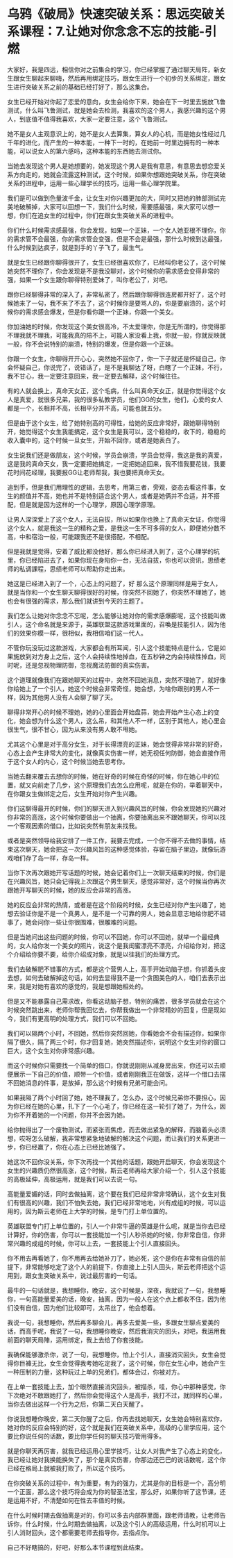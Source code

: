 # 乌鸦《破局》快速突破关系：思远突破关系课程：7.让她对你念念不忘的技能-引燃

大家好，我是四远，相信你对之前集合的学习，你已经掌握了通过聊天局阵，新女生跟女生聊起来聊嗨，然后再用绑定技巧，跟女生进行一个初步的关系绑定，跟女生进行突破关系之前的基础已经打好了，那么这集合。

女生已经开始对你起了恋爱的意向，女生会给你下来，她会在下一时里去施放飞鲁测试，什么叫飞鲁测试，就是她会去检测，我喜欢的这个男人，我感兴趣的这个男人，到底值不值得我喜欢，大家一定要注意，这个飞鲁测试。

她不是女人主观意识上的，她不是女人去算集，算女人的心机，而是她女性经过几千年的进化，而产生的一种本能，一种下一时的，在她前一时里边拥有的一种本能，可以说女人的第六感吗，这种本能的东西她去测试你。

当她去发现这个男人是她想要的，她发现这个男人是我有意思，有意思去想恋爱关系方向走的，她就会流露这种测试，这个时候，如果你想跟她突破关系，你在突破关系的进程中，运用一些心理学长的技巧，运用一些心理学院里。

我们是可以做到色量波千金，让女生对你兴趣更加的大，同时又把她的肺部测试完美地破解掉，大家可以回想一下，我们什么时候，需要感最强，来大家可以想一想，你们在追女生的过程中，你们在跟女生突破关系的进程中。

你们什么时候需求感最强，你会发现，如果一个正妹，一个女人她亚根不理你，你的需求管不会最强，你的需求管会变强，但是不会是最强，那什么时候到达最强，什么时候到达疯子，就是到手的丫子飞了，最生气。

就是女生已经跟你聊得很开了，女生已经很喜欢你了，已经叫你老公了，这个时候她突然不理你了，你会发现是不是我没聊对，这个时候你的需求感会变得非常的强，如果一个女生跟你聊得特别爱妹了，叫你老公了，对吧。

跟你已经聊得非常的深入了，非常私密了，然后跟你聊得很连房都开好了，这个时候她来了一句，我不来了不去了，这个时候你是要骂人的，你是要崩溃的，这个时候你的需求感会爆发，但是你看你跟一个正妹，你跟一个美女。

你加油她的时候，你发现这个美女很高冷，不太爱理你，你是无所谓的，你觉得那不理我就不理我，可能我真的陪不上，可能人家没看上我，你就一般，你就反映就一般，你不会说特别的崩溃，特别的爆发，但是你跟一个正妹。

你跟一个女生，你聊得开开心心，突然她不回你了，你一下子就还是怀疑自己，你会怀疑自己，你说完了，说错话了，是不是我聊达了呀，白瞎了一个正妹，不行，我不甘心，我一定要注意回来，我一定要去解释，这个时候往往。

有的人就会换上，真命天女正，这个毛病，什么叫真命天女正，就是你觉得这个女人是真爱，就很多兄弟，我的很多私教学员，他们GG的女生，他们，心爱的女人都是一个，长相并不高，长相平分并不高，可能也就五分。

但是由于这个女生，给了她特别高的可得性，给她的反应非常好，跟她聊得特别开，她觉得这个女生我能搞定，这个女生是我可以，这个稳稳的，收下的，稳稳的收入囊中的，这个时候一旦女生，开始不回你，或者是她表白了。

女生说我们还是做朋友，这个时候，学员会崩溃，学员会觉得，我这是我的真爱，这是我的真命天女，我一定要把她搞定，一定把她追回来，我不惜我要花钱，我要花时间花经理，我要报GG让老师帮我，我也要把真命天女。

追到手，但是我们用理性的逻辑，去思考，用第三者，旁观，姿态去看这件事，女生的颜值并不高，她也并不是特别适合这个男人，或者是她俩并不合适，并不搭配，但是就是因为这样的一个心理学，原因心理学原理。

让男人深深爱上了这个女人，无法自拔，所以如果你也换上了真命天女证，你觉得这个女人，就是我这一生的精称之爱，是我这一生不可多得的女人，即便她分数不高，中和宿治一般，可能跟我还不是很搭配，不相配。

但是我就是觉得，安着了威比都没他好，那么你已经进入到了，这个心理学的坑里，你已经陷进去了，如果你现在身陷你一台，无法自拔，你也可以资讯，思绩老师的私调課程，思绩老师可以帮助你走出来。

她这是已经进入到了一个，心态上的问题了，好 那么这个原理同样是用于女人，就是当你和一个女生聊天聊得很好的时候，你突然不回她了，你突然不理她了，她也会有很强的需求，那么我们就讲到今天的主题了。

我们怎么让她对你念念不忘呢，怎么能够让她对你的需求感爆膨呢，这个技能叫做引人，这个命名就是来源于，英雄联盟这款游戏里面的，召喚是技能引人，因为他们的效果你模一样，很相似，我相信咱们这一代人。

不管你玩没玩过这款游戏，大家都会有所耳闻，引人这个技能特点是什么，它是如果施放到对方身上之后，这个人会持续性地掉血，在五秒钟之内会持续性掉血，同时呢，还是忽视物理防御，忽视魔法防御的真实伤害。

这个道理就像我们在跟她聊天的过程中，突然不回她消息，突然不理她了，就好像你给她上了一个引人，她这个时候会非常奇怪，她会想，为啥你跟别的男人不一样，因为其他男人没有人会聊了聊了天。

聊得非常开心的时候不理她，她的心里面会开始盘蒜，她会开始产生心态上的变化，她会想为什么这个男人，这么吊，和其他人不一样，区别于其他人，她心里会很生气，很不甘心，因为从来没有男人敢不甩她。

尤其这个心里是对于高分女生，对于长得漂亮的正妹，她会觉得非常非常的好奇，心态上会产生非常大的变化，就像真实伤害一样，她无视任何防御，她会直接作用于这个女人的内心，这个时候当她去思考你。

当她去翻来覆去去想你的时候，她在好奇的时候在奇怪的时候，你在她心中的位置，就又向前走了几步，这个原理我们去怎么应用呢，就是在你的，举着聊天中，在你跟女生做绑定之后，女生开始对你产生兴趣。

你们这聊得最开的时候，你们的聊天进入到兴趣风旨的时候，你会发现她的兴趣对你非常的高涨，这个时候你要做出一个抽离，你要抽离出来不跟她聊天，你可以找一个客观因素的借口，比如说突然有朋友来找我。

或者是突然领导给我安排了一件工作，我要去完成，一个你不得不去做的事情，结束这次聊天，她会把这一次兴趣风旨的这种感觉体验，存留在脑子里边，就像玩游戏咱们存了岛一样，存岛一样。

当你下次再次跟她开写话题的时候，她会记着你们上一次聊天结束的时候，你们是在兴趣风旨，她只会记得我上次跟这个男生聊天，感觉非常好，这个时候当你再次跟她开写聊天的时候，她的反应会非常的高涨。

她的反应会非常的热情，或者是在这个阶段的时候，女生已经对你产生兴趣了，她想去验证你是不是一个真男人，是不是一个可靠的男人，她会显意志地给你肥不错事了，她会问你一些让你很围难，很雕难的问题。

但是当她问出这些问题的时候，你可以不回她，你可以不回她，就举一个最经典的，女人给你发一个美女的照片，说这个是我闺蜜漂亮不漂亮，介绍给你对，把这个介绍给你要不要，给你介绍成对象，就是以往我们的处理方式。

我们去破解肥不错事的方式，都是这个营男人上，高手开始动脑子想，你抓着头皮去想，如何去破解掉这句话，如何去显得我不是一个贪图美色的人，咱们去表示出来，我是对她有喜欢的感觉的，我是想跟她相处的。

但是又不能暴露自己需求改，你看这动脑子想，特别的痛苦，很多学员就会在这个时候突然跳出来，老师你帮我回忆去，你帮我做出一个非常精妙的回复，但是现如今，我们有更高明的处理方式，我们可以不回她。

我们可以隔两个小时，不回她，然后你突然回她，你看她会不会有描述你，如果你隔了很久，隔了两三个时，你才回复她，她突然描述你，说明这个女生对你的窗口巨大，这个女生对你非常感兴趣。

而这个时候你只需要找一个简单的借口，你就说刚刚从减身房出来，你还可以去顺便展示一下自己的价值，顺带一个价值，或者刚刚我正在做饭，这样一个借口去摆不回她消息的件事，是放掉，那么这个时候有兄弟可能会问。

如果我隔了两个小时回了她，她不理我了，怎么办，这个时候兄弟你不要担心，因为你已经在她的心里，扎下了一个心毛了，你已经在这一轮引了她了，为什么，因为你不开着她的一个问题，你并不会因为她。

给你抛得出了一个废物测试，而紧张而焦虑，而去做出紧急的解释，而脑着头必须想，哎呀怎么破解，我非常想紧急地破解的解决这个问题，而让我们的关系更进一步，你已经赢了，你在心态上已经比她强了。

她这次不回你没关系，你下次再找一个其他的话题，跟她开启聊天，你会发现这个女生的兴趣质仍然很高涨，这个时候，斯云老师再给大家介绍一个，引人这个技能的高极延伸，高极运用，就是我们可以去说一句。

高能量爱媚的话，同时去做抽离，这个要在我们已经非常非常确认，这个女生对我们有很高的兴趣，我们不怕失去她，我们已经非常地地，兴有成组的时候，可以运用的，因为斯云老师在上大学的时候，是专门打上单位置的。

英雄联盟专门打上单位置的，引人一个非常牛逼的英雄是什么呢，就是当你去已经计算好，你的伤害，你可以一套技能加一个引人秒杀她的时候，你非常自信，你非常兴趣的成组的时候，你可以上去，一套技能上个引人直接回头。

你不用去再看她了，你不用再去给她补刀了，她必死，这个是你在非常有自信的前提下，非常能够吃定了这个人的前提下，你直接上上引人回头，斯云老师把这个运用到，跟女生突破关系中，说过最厉害的一句话。

最牛的一句话就是，我想睡你，晚安，这个时候是，深夜，我就说了一句，我想睡你，一句高能量爱美的话，晚安，抽离，因为一般人在这个点上都收不住，因为他们没有自信，因为他们比较即可，太吊丝了，他会想着。

我说一句，我想睡你，然后再多聊会儿，再多去爱美一些，多跟女生聊点爱美的话，而高手呢，我说了一句，我想睡你晚安，然后我消灾的回头，对吧，我运用我前面的聊天局陣，运用绑定，我上去给了你套技能。

我确保能够激杀你，说了一句，我想睡你，怕上个引人，直接消灾回头，女生会觉得你巨褲无比，女生会觉得我考她吃定我了，这个时候，你在女生心中，她会产生一种压制的力量，这种玩过上单的兄弟们，都体会过，你被对方。

在上单一套技能上去，加个眼然直接消灾回头，被描杀，哇，你心中那种感觉，你下次绝对不敢跟她打了，然后你会觉得这个人是高手，我打不过，就同样的心里，当你去做出这样一个行为之后，你第二天白天醒了。

你说我想睡你晚安，第二天你醒了之后，你再去找她聊天，女生她会特别喜欢你，她对你的反应会特别的好，这个就是我们在突破关系中，高级的心里学应用，这个要比你说任何的话数，要比你学任何的聊天技巧管用得多。

就是你聊天再厉害，就我已经运用心里学技巧，让女人对我产生了心态上的变化，我已经让她对我换能换失了，那个是真实伤害，你那边还巴巴的说话数呢，这个你已经在格局上就被我打败了，所以这个技巧。

在你突破关系的过程中，有为重要，有为的强力，尤其是你的目标是一个，高分明一个正面，那么这个技巧将会成为你的智圣法宝，那么好，如果你听了这节课，还是运用不好，不清楚如何在性去丰值的时候。

在什么时候时期去做抽离是对的，你可以多去内部群里面，跟老师请教，让老师告诉你，什么时候，什么时期去做抽离，以及这个引人的高级运用，什么时机可以上引人消财回头，这个都需要老师去指导你，去指点你。

自己不好瞎搞的，好吧，好那么本节课程到此结束。